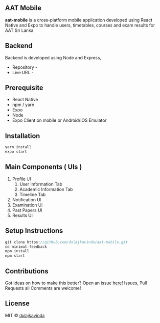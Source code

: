 ## AAT Mobile


**aat-mobile** is a cross-platform mobile application developed using React Native and Expo to handle users, timetables, courses and exam results for AAT Sri Lanka

## Backend


Backend is developed using Node and Express,

- Repository -
- Live URL -

## Prerequisite


- React Native
- npm / yarn
- Expo
- Node
- Expo Client on mobile or Android/IOS Emulator

## Installation


```jsx
yarn install
expo start
```

## Main Components ( UIs )

1. Profile UI
    1. User Information Tab
    2. Academic Information Tab
    3. Timeline Tab
2.  Notification UI
3. Examination UI
4. Past Papers UI
5. Results UI

## Setup Instructions


```c
git clone https://github.com/dulajkavinda/aat-mobile.git
cd minimal-feedback
npm install
npm start
```

## Contributions


Got ideas on how to make this better? Open an issue [here!](https://github.com/dulajkavinda/aat-mobile/issues) Issues, Pull Requests all Comments are welcome!

## License


MIT © [dulajkavinda](https://github.com/dulajkavinda/aat-mobile/blob/master/LICENSE)
